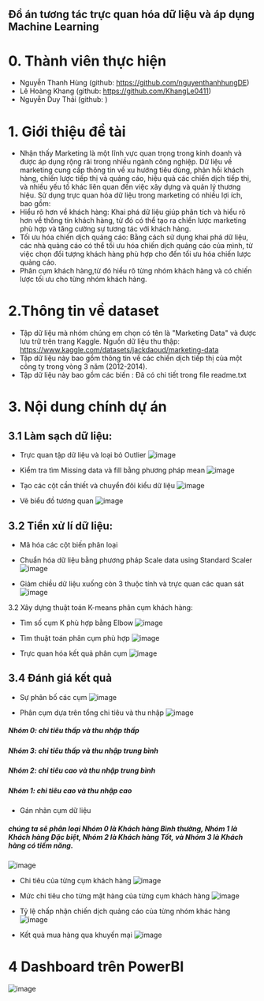  Đồ án tương tác trực quan hóa dữ liệu và áp dụng Machine Learning
---------------------------------------
# 0. Thành viên thực hiện
- Nguyễn Thanh Hùng (github: https://github.com/nguyenthanhhungDE)
- Lê Hoàng Khang (github: https://github.com/KhangLe0411)
- Nguyễn Duy Thái (github: )
# 1. Giới thiệu đề tài
- Nhận thấy Marketing là một lĩnh vực quan trọng trong kinh doanh và được áp dụng rộng rãi trong nhiều ngành công nghiệp. Dữ liệu về marketing cung cấp thông tin về xu hướng tiêu dùng, phản hồi khách hàng, chiến lược tiếp thị và quảng cáo, hiệu quả các chiến dịch tiếp thị, và nhiều yếu tố khác liên quan đến việc xây dựng và quản lý thương hiệu.
Sử dụng trực quan hóa dữ liệu trong marketing có nhiều lợi ích, bao gồm:
-	Hiểu rõ hơn về khách hàng: Khai phá dữ liệu giúp phân tích và hiểu rõ hơn về thông tin khách hàng, từ đó có thể tạo ra chiến lược marketing phù hợp và tăng cường sự tương tác với khách hàng.
- Tối ưu hóa chiến dịch quảng cáo: Bằng cách sử dụng khai phá dữ liệu, các nhà quảng cáo có thể tối ưu hóa chiến dịch quảng cáo của mình, từ việc chọn đối tượng khách hàng phù hợp cho đến tối ưu hóa chiến lược quảng cáo.
- Phân cụm khách hàng,từ đó hiểu rõ từng nhóm khách hàng và có chiến lược tối ưu cho từng nhóm khách hàng.
# 2.Thông tin về dataset
- Tập dữ liệu mà nhóm chúng em chọn có tên là "Marketing Data" và được lưu trữ trên trang Kaggle. Nguồn dữ liệu thu thập: https://www.kaggle.com/datasets/jackdaoud/marketing-data 
- Tập dữ liệu này bao gồm thông tin về các chiến dịch tiếp thị của một công ty trong vòng 3 năm (2012-2014). 
- Tập dữ liệu này bao gồm các biến : Đã có chi tiết trong file readme.txt
# 3. Nội dung chính dự án
## 3.1 Làm sạch dữ liệu:
- Trực quan tập dữ liệu và loại bỏ Outlier
![image](https://github.com/nguyenthanhhungDE/Data-Visualization/assets/134383281/95a75a95-88db-4203-822d-2eff18d63d59)

- Kiểm tra tìm Missing data và fill bằng phương pháp mean
![image](https://github.com/nguyenthanhhungDE/Data-Visualization/assets/134383281/ec0071fa-71ac-4f5f-a5dc-630bf23b874c)

- Tạo các cột cần thiết và chuyển đôi kiểu dữ liệu
![image](https://github.com/nguyenthanhhungDE/Data-Visualization/assets/134383281/90f7702a-07f0-4791-b546-86628926660b)

- Vẽ biểu đồ tương quan
![image](https://github.com/nguyenthanhhungDE/Data-Visualization/assets/134383281/2afa4274-7619-41af-9d88-b55c1a4cf5ca)

## 3.2 Tiền xử lí dữ liệu:
- Mã hóa các cột biến phân loại
- Chuẩn hóa dữ liệu bằng phương pháp Scale data using Standard Scaler
![image](https://github.com/nguyenthanhhungDE/Data-Visualization/assets/134383281/5b4b0f1d-848e-481e-affa-a857d33b55a4)

- Giảm chiều dữ liệu xuống còn 3 thuộc tính và trực quan các quan sát
![image](https://github.com/nguyenthanhhungDE/Data-Visualization/assets/134383281/f92b037f-0a24-433d-a9fc-692709f96559)

3.2 Xây dựng thuật toán K-means phân cụm khách hàng:
- Tìm số cụm K phù hợp bằng Elbow
![image](https://github.com/nguyenthanhhungDE/Data-Visualization/assets/134383281/428bdef6-bee0-482a-ac0d-8bb1ceb40df2)

- Tìm thuật toán phân cụm phù hợp
![image](https://github.com/nguyenthanhhungDE/Data-Visualization/assets/134383281/817968da-8ea9-4c9e-82db-5b9b20b31c50)

- Trực quan hóa kết quả phân cụm
![image](https://github.com/nguyenthanhhungDE/Data-Visualization/assets/134383281/98f2b9fd-375c-4989-9ea4-11128727b44d)

## 3.4 Đánh giá kết quả
- Sự phân bố các cụm
![image](https://github.com/nguyenthanhhungDE/Data-Visualization/assets/134383281/f661bbd2-0ac4-4909-8d8b-49552ecca130)

- Phân cụm dựa trên tổng chi tiêu và thu nhập
![image](https://github.com/nguyenthanhhungDE/Data-Visualization/assets/134383281/281039e4-2baa-49b9-897c-c43ffb5813e7)

##### Nhóm 0: chi tiêu thấp và thu nhập thấp
##### Nhóm 3: chi tiêu thấp và thu nhập trung bình
##### Nhóm 2: chi tiêu cao và thu nhập trung bình
##### Nhóm 1: chi tiêu cao và thu nhập cao
- Gán nhãn cụm dữ liệu
##### chúng ta sẽ phân loại Nhóm 0 là Khách hàng Bình thường, Nhóm 1 là Khách hàng Đặc biệt, Nhóm 2 là Khách hàng Tốt, và Nhóm 3 là Khách hàng có tiềm năng.
![image](https://github.com/nguyenthanhhungDE/Data-Visualization/assets/134383281/59fb6647-3f37-41ab-9b35-48b3d269169c)

- Chi tiêu của từng cụm khách hàng
![image](https://github.com/nguyenthanhhungDE/Data-Visualization/assets/134383281/a54c1d2b-93c8-448a-b64c-bcf528ae78b7)

- Mức chi tiêu cho từng mặt hàng của từng cụm khách hàng
![image](https://github.com/nguyenthanhhungDE/Data-Visualization/assets/134383281/a233adb7-f5c8-4bc8-be5a-78c6e79e4df5)

- Tỷ lệ chấp nhận chiến dịch quảng cáo của từng nhóm khác hàng
![image](https://github.com/nguyenthanhhungDE/Data-Visualization/assets/134383281/f15a93cf-bb54-4acb-85ff-3268652f60c1)

- Kết quả mua hàng qua khuyến mại
![image](https://github.com/nguyenthanhhungDE/Data-Visualization/assets/134383281/819d9250-a1a0-47ce-b88f-8e20c01057a3)

# 4 Dashboard trên PowerBI
![image](https://github.com/nguyenthanhhungDE/Data-Visualization/assets/134383281/f2165015-4e60-4010-bc4f-2d359dfd631b)
